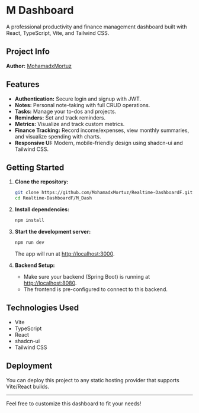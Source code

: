 # M Dashboard

A professional productivity and finance management dashboard built with React, TypeScript, Vite, and Tailwind CSS.

## Project Info

**Author:** [MohamadxMortuz](https://github.com/MohamadxMortuz)

## Features

- **Authentication:** Secure login and signup with JWT.
- **Notes:** Personal note-taking with full CRUD operations.
- **Tasks:** Manage your to-dos and projects.
- **Reminders:** Set and track reminders.
- **Metrics:** Visualize and track custom metrics.
- **Finance Tracking:** Record income/expenses, view monthly summaries, and visualize spending with charts.
- **Responsive UI:** Modern, mobile-friendly design using shadcn-ui and Tailwind CSS.

## Getting Started

1. **Clone the repository:**
   ```sh
   git clone https://github.com/MohamadxMortuz/Realtime-DashboardF.git
   cd Realtime-DashboardF/M_Dash
   ```

2. **Install dependencies:**
   ```sh
   npm install
   ```

3. **Start the development server:**
   ```sh
   npm run dev
   ```
   The app will run at [http://localhost:3000](http://localhost:3000).

4. **Backend Setup:**
   - Make sure your backend (Spring Boot) is running at [http://localhost:8080](http://localhost:8080).
   - The frontend is pre-configured to connect to this backend.

## Technologies Used

- Vite
- TypeScript
- React
- shadcn-ui
- Tailwind CSS

## Deployment

You can deploy this project to any static hosting provider that supports Vite/React builds.

---

Feel free to customize this dashboard to fit your needs!